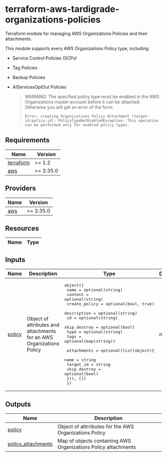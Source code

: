 # terraform-aws-tardigrade-organizations-policies

Terraform module for managing AWS Organizations Policies and their attachments.

This module supports every AWS Organizations Policy type, including:

* Service Control Policies (SCPs)
* Tag Policies
* Backup Policies
* AIServicesOptOut Policies

    >WARNING: The specified policy type must be enabled in the AWS Organizations
    >master account before it can be attached. Otherwise you will get an error
    >of the form:
    >
    >```
    >Error: creating Organizations Policy Attachment (target-id:policy-id): PolicyTypeNotEnabledException: This operation can be performed only for enabled policy types.
    >```

<!-- BEGIN TFDOCS -->
## Requirements

| Name | Version |
|------|---------|
| <a name="requirement_terraform"></a> [terraform](#requirement\_terraform) | >= 1.2 |
| <a name="requirement_aws"></a> [aws](#requirement\_aws) | >= 3.35.0 |

## Providers

| Name | Version |
|------|---------|
| <a name="provider_aws"></a> [aws](#provider\_aws) | >= 3.35.0 |

## Resources

| Name | Type |
|------|------|

## Inputs

| Name | Description | Type | Default | Required |
|------|-------------|------|---------|:--------:|
| <a name="input_policy"></a> [policy](#input\_policy) | Object of attributes and attachments for an AWS Organizations Policy | <pre>object({<br>    name          = optional(string)<br>    content       = optional(string)<br>    create_policy = optional(bool, true)<br>    description   = optional(string)<br>    id            = optional(string)<br>    skip_destroy  = optional(bool)<br>    type          = optional(string)<br>    tags          = optional(map(string))<br><br>    attachments = optional(list(object({<br>      name         = string<br>      target_id    = string<br>      skip_destroy = optional(bool)<br>    })), [])<br>  })</pre> | n/a | yes |

## Outputs

| Name | Description |
|------|-------------|
| <a name="output_policy"></a> [policy](#output\_policy) | Object of attrributes for the AWS Organizations Policy |
| <a name="output_policy_attachments"></a> [policy\_attachments](#output\_policy\_attachments) | Map of objects containing AWS Organizations Policy attachments |

<!-- END TFDOCS -->

